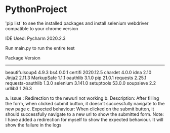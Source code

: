 # PythonProject


'pip list' to see the installed packages and install selenium webdriver compatible to your chrome version

IDE Used: Pycharm 2020.2.3

Run main.py to run the entire test

Package           Version
----------------- ---------
beautifulsoup4    4.9.3
bs4               0.0.1
certifi           2020.12.5
chardet           4.0.0
idna              2.10
Jinja2            2.11.3
MarkupSafe        1.1.1
oauthlib          3.1.0
pip               21.0.1
requests          2.25.1
requests-oauthlib 1.3.0
selenium          3.141.0
setuptools        53.0.0
soupsieve         2.2
urllib3           1.26.3


a. Issue : Redirection to the newurl not working
b. Description: After filling the form, when clicked submit button, it doesn't successfully navigate to the new page
c. Expected behaviour: When clicked on the submit button, it should successfully navigate to a new url to show the submitted form.
Note: I have added a redirection for myself to show the expected behaviour. It will show the failure in the logs

